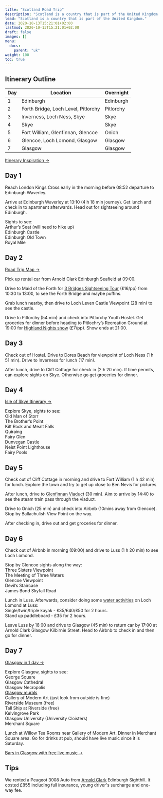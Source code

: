 ```yaml
---
title: "Scotland Road Trip"
description: "Scotland is a country that is part of the United Kingdom."
lead: "Scotland is a country that is part of the United Kingdom."
date: 2020-10-13T15:21:01+02:00
lastmod: 2020-10-13T15:21:01+02:00
draft: false
images: []
menu:
  docs:
    parent: "uk"
weight: 100
toc: true
---
```


## Itinerary Outline

| Day | Location | Overnight |
|---|---|---|
| 1  | Edinburgh  | Edinburgh  |
| 2  | Forth Bridge, Loch Level, Pitlorchy  | Pitlorchy  |
| 3  | Inverness, Loch Ness, Skye  | Skye  |
| 4  | Skye  | Skye  |
| 5  | Fort William, Glenfinnan, Glencoe  | Onich  |
| 6  | Glencoe, Loch Lomond, Glasgow  | Glasgow  |
| 7  | Glasgow  | Glasgow  |

[Itinerary Inspiration →](https://www.camplify.co.uk/blog/scotland-road-trip-itinerary-7-days/)  

## Day 1

Reach London Kings Cross early in the morning before 08:52 departure to Edinburgh Waverley.  

Arrive at Edinburgh Waverley at 13:10 (4 h 18 min journey). Get lunch and check in to apartment afterwards. Head out for sightseeing around Edinburgh.  

Sights to see:  
Arthur’s Seat (will need to hike up)  
Edinburgh Castle  
Edinburgh Old Town  
Royal Mile  

## Day 2

[Road Trip Map →](https://www.google.com/maps/d/edit?mid=1mYpa3kkWJCYjIbgGgSupvDNzlaqko-Q5&usp=sharing)

Pick up rental car from Arnold Clark Edinburgh Seafield at 09:00.  

Drive to Maid of the Forth for [3 Bridges Sightseeing Tour](https://www.maidoftheforth.co.uk/sightseeing-boat-tour) (£16/pp) from 10:30 to 13:00, to see the Forth Bridge and maybe puffins.  

Grab lunch nearby, then drive to Loch Leven Castle Viewpoint (28 min) to see the castle.  

Drive to Pitlorchy (54 min) and check into Pitlorchy Youth Hostel. Get groceries for dinner before heading to Pitlochry’s Recreation Ground at 19:00 for [Highland Nights show](https://thevale.org/highland-nights/) (£7/pp). Show ends at 21:00.  

## Day 3

Check out of Hostel. Drive to Dores Beach for viewpoint of Loch Ness (1 h 51 min). Drive to Inverness for lunch (17 min).

After lunch, drive to Cliff Cottage for check in (2 h 20 min). If time permits, can explore sights on Skye. Otherwise go get groceries for dinner.

## Day 4

[Isle of Skye Itinerary →](https://www.earthtrekkers.com/perfect-isle-of-skye-itinerary/)

Explore Skye, sights to see:  
Old Man of Storr  
The Brother’s Point  
Kilt Rock and Mealt Falls  
Quiraing  
Fairy Glen  
Dunvegan Castle  
Neist Point Lighthouse  
Fairy Pools  

## Day 5

Check out of Cliff Cottage in morning and drive to Fort William (1 h 42 min) for lunch. Explore the town and try to get up close to Ben Nevis for pictures.  

After lunch, drive to [Glenfinnan Viaduct](https://thirdeyetraveller.com/hogwarts-express-glenfinnan-viaduct-viewpoint/) (30 min). Aim to arrive by 14:40 to see the steam train pass through the viaduct.  

Drive to Onich (25 min) and check into Airbnb (10mins away from Glencoe). Stop by Ballachulish View Point on the way. 

After checking in, drive out and get groceries for dinner.  

## Day 6

Check out of Airbnb in morning (09:00) and drive to Luss (1 h 20 min) to see Loch Lomond.  

Stop by Glencoe sights along the way:  
Three Sisters Viewpoint  
The Meeting of Three Waters  
Glencoe Viewpoint  
Devil’s Staircase  
James Bond Skyfall Road  

Lunch in Luss. Afterwards, consider doing some [water activities](https://lochlomond-scotland.com/watersports/) on Loch Lomond at Luss:  
Single/twin/triple kayak - £35/£40/£50 for 2 hours.  
Stand up paddleboard -  £35 for 2 hours.  

Leave Luss by 16:00 and drive to Glasgow (45 min) to return car by 17:00 at Arnold Clark Glasgow Kilbirnie Street. Head to Airbnb to check in and then go for dinner.  

## Day 7

[Glasgow in 1 day →](https://fullsuitcase.com/one-day-in-glasgow/)

Explore Glasgow, sights to see:  
George Square  
Glasgow Cathedral  
Glasgow Necropolis  
[Glasgow murals](https://www.citycentremuraltrail.co.uk/)  
Gallery of Modern Art (just look from outside is fine)  
Riverside Museum (free)  
Tall Ship at Riverside (free)  
Kelvingrove Park  
Glasgow University (University Cloisters)  
Merchant Square  

Lunch at Willow Tea Rooms near Gallery of Modern Art. Dinner in Merchant Square area. Go for drinks at pub, should have live music since it is Saturday.  

[Bars in Glasgow with free live music →](https://peoplemakeglasgow.com/eat-drink/bars-pubs/bars-in-glasgow-with-free-live-music)

## Tips

We rented a Peugeot 3008 Auto from [Arnold Clark](https://www.arnoldclarkrental.com/) Edinburgh Sighthill. It costed £855 including full insurance, young driver's surcharge and one-way fee. 

